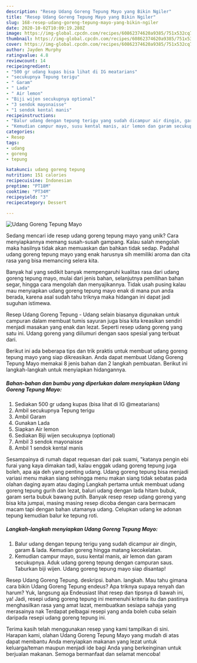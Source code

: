 ```yaml
---
description: "Resep Udang Goreng Tepung Mayo yang Bikin Ngiler"
title: "Resep Udang Goreng Tepung Mayo yang Bikin Ngiler"
slug: 168-resep-udang-goreng-tepung-mayo-yang-bikin-ngiler
date: 2020-10-02T10:09:19.280Z
image: https://img-global.cpcdn.com/recipes/60862374620a9385/751x532cq70/udang-goreng-tepung-mayo-foto-resep-utama.jpg
thumbnail: https://img-global.cpcdn.com/recipes/60862374620a9385/751x532cq70/udang-goreng-tepung-mayo-foto-resep-utama.jpg
cover: https://img-global.cpcdn.com/recipes/60862374620a9385/751x532cq70/udang-goreng-tepung-mayo-foto-resep-utama.jpg
author: Jayden Murphy
ratingvalue: 4.8
reviewcount: 14
recipeingredient:
- "500 gr udang kupas bisa lihat di IG meatarians"
- "secukupnya Tepung terigu"
- " Garam"
- " Lada"
- " Air lemon"
- "Biji wijen secukupnya optional"
- "3 sendok mayonaisse"
- "1 sendok kental manis"
recipeinstructions:
- "Balur udang dengan tepung terigu yang sudah dicampur air dingin, garam &amp; lada. Kemudian goreng hingga matang kecokelatan."
- "Kemudian campur mayo, susu kental manis, air lemon dan garam secukupnya. Aduk udang goreng tepung dengan campuran saus. Taburkan biji wijen. Udang goreng tepung mayo siap disantap!"
categories:
- Resep
tags:
- udang
- goreng
- tepung

katakunci: udang goreng tepung 
nutrition: 151 calories
recipecuisine: Indonesian
preptime: "PT18M"
cooktime: "PT34M"
recipeyield: "3"
recipecategory: Dessert

---
```



![Udang Goreng Tepung Mayo](https://img-global.cpcdn.com/recipes/60862374620a9385/751x532cq70/udang-goreng-tepung-mayo-foto-resep-utama.jpg)

Sedang mencari ide resep udang goreng tepung mayo yang unik? Cara menyiapkannya memang susah-susah gampang. Kalau salah mengolah maka hasilnya tidak akan memuaskan dan bahkan tidak sedap. Padahal udang goreng tepung mayo yang enak harusnya sih memiliki aroma dan cita rasa yang bisa memancing selera kita.

Banyak hal yang sedikit banyak mempengaruhi kualitas rasa dari udang goreng tepung mayo, mulai dari jenis bahan, selanjutnya pemilihan bahan segar, hingga cara mengolah dan menyajikannya. Tidak usah pusing kalau mau menyiapkan udang goreng tepung mayo enak di mana pun anda berada, karena asal sudah tahu triknya maka hidangan ini dapat jadi suguhan istimewa.

Resep Udang Goreng Tepung - Udang selain biasanya digunakan untuk campuran dalam membuat tumis sayuran juga bisa kita kreasikan sendiri menjadi masakan yang enak dan lezat. Seperti resep udang goreng yang satu ini. Udang goreng yang diilumuri dengan saos spesial yang terbuat dari.


Berikut ini ada beberapa tips dan trik praktis untuk membuat udang goreng tepung mayo yang siap dikreasikan. Anda dapat membuat Udang Goreng Tepung Mayo memakai 8 jenis bahan dan 2 langkah pembuatan. Berikut ini langkah-langkah untuk menyiapkan hidangannya.

<!--inarticleads1-->

##### Bahan-bahan dan bumbu yang diperlukan dalam menyiapkan Udang Goreng Tepung Mayo:

1. Sediakan 500 gr udang kupas (bisa lihat di IG @meatarians)
1. Ambil secukupnya Tepung terigu
1. Ambil  Garam
1. Gunakan  Lada
1. Siapkan  Air lemon
1. Sediakan Biji wijen secukupnya (optional)
1. Ambil 3 sendok mayonaisse
1. Ambil 1 sendok kental manis


Sesampainya di rumah dapat requesan dari pak suami, &#34;katanya pengin ebi furai yang kaya dimakan tadi, kalau enggak udang goreng tepung juga boleh, apa aja deh yang penting udang. Udang goreng tepung bisa menjadi variasi menu makan siang sehingga menu makan siang tidak sebatas pada olahan daging ayam atau daging Langkah pertama untuk membuat udang goreng tepung gurih dan lezat, baluri udang dengan lada hitam bubuk, garam serta bubuk bawang putih. Banyak resep resep udang goreng yang bisa kita jumpai, masing masing resep dicoba dengan cara bermacam macam tapi dengan bahan utamanya udang. Celupkan udang ke adonan tepung kemudian balur ke tepung roti. 

<!--inarticleads2-->

##### Langkah-langkah menyiapkan Udang Goreng Tepung Mayo:

1. Balur udang dengan tepung terigu yang sudah dicampur air dingin, garam &amp; lada. Kemudian goreng hingga matang kecokelatan.
1. Kemudian campur mayo, susu kental manis, air lemon dan garam secukupnya. Aduk udang goreng tepung dengan campuran saus. Taburkan biji wijen. Udang goreng tepung mayo siap disantap!


Resep Udang Goreng Tepung. deskripsi. bahan. langkah. Mau tahu gimana cara bikin Udang Goreng Tepung endeus? Apa triknya supaya renyah dan harum? Yuk, langsung aja Endeusiast lihat resep dan tipsnya di bawah ini, ya! Jadi, resepi udang goreng tepung ini memenuhi kriteria itu dan pastinya menghasilkan rasa yang amat lazat, membuatkan sesiapa sahaja yang merasainya nak Terdapat pelbagai resepi yang anda boleh cuba selain daripada resepi udang goreng tepung ini. 

Terima kasih telah menggunakan resep yang kami tampilkan di sini. Harapan kami, olahan Udang Goreng Tepung Mayo yang mudah di atas dapat membantu Anda menyiapkan makanan yang lezat untuk keluarga/teman maupun menjadi ide bagi Anda yang berkeinginan untuk berjualan makanan. Semoga bermanfaat dan selamat mencoba!

